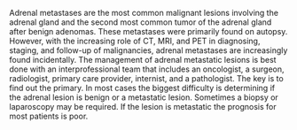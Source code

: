 Adrenal metastases are the most common malignant lesions involving the adrenal gland and the second most common tumor of the adrenal gland after benign adenomas. These metastases were primarily found on autopsy. However, with the increasing role of CT, MRI, and PET in diagnosing, staging, and follow-up of malignancies, adrenal metastases are increasingly found incidentally. The management of adrenal metastatic lesions is best done with an interprofessional team that includes an oncologist, a surgeon, radiologist, primary care provider, internist, and a pathologist. The key is to find out the primary. In most cases the biggest difficulty is determining if the adrenal lesion is benign or a metastatic lesion. Sometimes a biopsy or laparoscopy may be required. If the lesion is metastatic the prognosis for most patients is poor.
